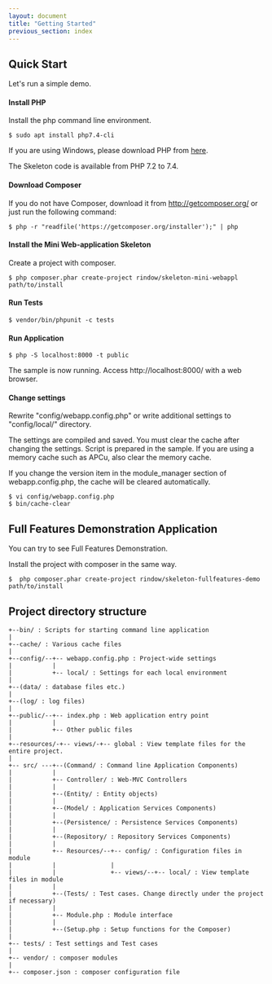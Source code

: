 ```yaml
---
layout: document
title: "Getting Started"
previous_section: index
---
```

## Quick Start
Let's run a simple demo.

#### Install PHP
Install the php command line environment.

```shell
$ sudo apt install php7.4-cli
```
If you are using Windows, please download PHP from [here](https://windows.php.net/download/).

The Skeleton code is available from PHP 7.2 to 7.4.

#### Download Composer
If you do not have Composer, download it from http://getcomposer.org/ or
just run the following command:

```shell
$ php -r "readfile('https://getcomposer.org/installer');" | php
```

#### Install the Mini Web-application Skeleton
Create a project with composer.

```shell
$ php composer.phar create-project rindow/skeleton-mini-webappl path/to/install
```

#### Run Tests

```shell
$ vendor/bin/phpunit -c tests
```

#### Run Application

```shell
$ php -S localhost:8000 -t public
```

The sample is now running. Access http://localhost:8000/ with a web browser.

#### Change settings
Rewrite "config/webapp.config.php" or write additional settings to "config/local/" directory.

The settings are compiled and saved. You must clear the cache after changing the settings. Script is prepared in the sample.
If you are using a memory cache such as APCu, also clear the memory cache.

If you change the version item in the module_manager section of webapp.config.php, the cache will be cleared automatically.

```shell
$ vi config/webapp.config.php
$ bin/cache-clear
```

## Full Features Demonstration Application
You can try to see Full Features Demonstration.

Install the project with composer in the same way.

```shell
$  php composer.phar create-project rindow/skeleton-fullfeatures-demo path/to/install
```


## Project directory structure

```
+--bin/ : Scripts for starting command line application
|
+--cache/ : Various cache files
|
+--config/--+-- webapp.config.php : Project-wide settings
|           |
|           +-- local/ : Settings for each local environment
|
+--(data/ : database files etc.)
|
+--(log/ : log files)
|
+--public/--+-- index.php : Web application entry point
|           |
|           +-- Other public files
|
+--resources/-+-- views/-+-- global : View template files for the entire project.
|
+-- src/ ---+--(Command/ : Command line Application Components)
|           |
|           +-- Controller/ : Web-MVC Controllers
|           |
|           +--(Entity/ : Entity objects)
|           |
|           +--(Model/ : Application Services Components)
|           |
|           +--(Persistence/ : Persistence Services Components)
|           |
|           +--(Repository/ : Repository Services Components)
|           |
|           +-- Resources/--+-- config/ : Configuration files in module
|           |               |
|           |               +-- views/--+-- local/ : View template files in module
|           |
|           +--(Tests/ : Test cases. Change directly under the project if necessary)
|           |
|           +-- Module.php : Module interface
|           |
|           +--(Setup.php : Setup functions for the Composer)
|
+-- tests/ : Test settings and Test cases
|
+-- vendor/ : composer modules
|
+-- composer.json : composer configuration file
```
